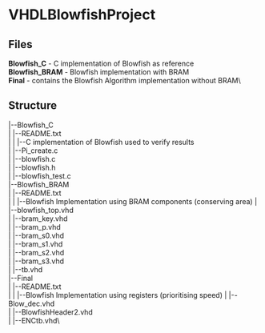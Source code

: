 # VHDLBlowfishProject

Files
-------------
**Blowfish_C** - C implementation of Blowfish as reference\
**Blowfish_BRAM** - Blowfish implementation with BRAM\
**Final** - contains the Blowfish Algorithm implementation without BRAM\


Structure
------------
|--Blowfish_C\
|   |--README.txt\
|   |   |--C implementation of Blowfish used to verify results\
|   |--Pi_create.c\
|   |--blowfish.c\
|   |--blowfish.h\
|   |--blowfish_test.c\
|--Blowfish_BRAM\
|   |--README.txt\
|   |   |--Blowfish Implementation using BRAM components (conserving area)
|   |--blowfish_top.vhd\
|   |--bram_key.vhd\
|   |--bram_p.vhd\
|   |--bram_s0.vhd\
|   |--bram_s1.vhd\
|   |--bram_s2.vhd\
|   |--bram_s3.vhd\
|   |--tb.vhd\
|--Final\
|   |--README.txt\
|   |   |--Blowfish Implementation using registers (prioritising speed)
|   |--Blow_dec.vhd\
|   |--BlowfishHeader2.vhd\
|   |--ENCtb.vhd\


